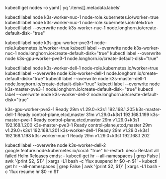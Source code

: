 
kubectl get nodes -o yaml | yq '.items[].metadata.labels'



kubectl label node k3s-worker-nuc-1 node-role.kubernetes.io/worker=true
kubectl label node k3s-worker-nuc-1 node-role.kubernetes.io/intel=true
kubectl label --overwrite node k3s-worker-nuc-1 node.longhorn.io/create-default-disk="true"

kubectl label node k3s-gpu-worker-pve3-1 node-role.kubernetes.io/worker=true
kubectl label --overwrite node k3s-worker-nuc-1 node.longhorn.io/create-default-disk="true"
kubectl label --overwrite node k3s-gpu-worker-pve3-1 node.longhorn.io/create-default-disk="true"

kubectl label node k3s-worker-dell-1 node-role.kubernetes.io/worker=true
kubectl label --overwrite node k3s-worker-dell-1 node.longhorn.io/create-default-disk="true"
kubectl label --overwrite node k3s-master-dell-1 node.longhorn.io/create-default-disk="true"
kubectl label --overwrite node k3s-master-pve3-1  node.longhorn.io/create-default-disk="true"
kubectl label --overwrite node k3s-worker-dell-2 node.longhorn.io/create-default-disk="true"


k3s-gpu-worker-pve3-1   Ready    <none>                      29m   v1.29.0+k3s1   192.168.1.205
k3s-master-dell-1       Ready    control-plane,etcd,master   31m   v1.29.0+k3s1   192.168.1.199
k3s-master-pve-1        Ready    control-plane,etcd,master   29m   v1.29.0+k3s1   192.168.1.200
k3s-master-pve3-1       Ready    control-plane,etcd,master   29m   v1.29.0+k3s1   192.168.1.201
k3s-worker-dell-1       Ready    <none>                      29m   v1.29.0+k3s1   192.168.1.198
k3s-worker-nuc-1        Ready    <none>                      29m   v1.29.0+k3s1   192.168.1.202

 kubectl label --overwrite node k3s-worker-dell-2 google.feature.node.kubernetes.io/coral: "true"
  hr-restart:
    desc: Restart all failed Helm Releases
    cmds:
      - kubectl get hr --all-namespaces | grep False | awk '{print $2, $1}' | xargs -L1 bash -c 'flux suspend hr $0 -n $1'
      - kubectl get hr --all-namespaces | grep False | awk '{print $2, $1}' | xargs -L1 bash -c 'flux resume hr $0 -n $1'

